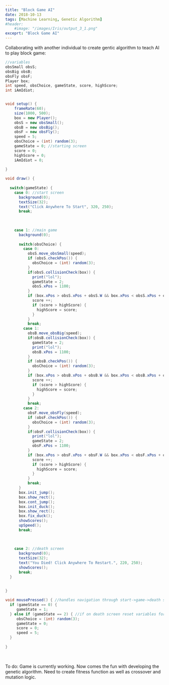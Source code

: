 ```yaml
---
title: "Block Game AI"
date: 2018-10-13
tags: [Machine Learning, Genetic Algorithm]
#header: 
    #image: "/images/Iris/output_3_1.png"
exceprt: "Block Game AI"
---
```


Collaborating with another individual to create gentic algorithm to teach AI to play block game: 


```java
//variables
obsSmall obsS;
obsBig obsB;
obsFly obsF;
Player box;
int speed, obsChoice, gameState, score, highScore;
int iAmIdiot;


void setup() {
    frameRate(60);
    size(1000, 500);
    box = new Player();
    obsS = new obsSmall();
    obsB = new obsBig();
    obsF = new obsFly();  
    speed = 5;
    obsChoice = (int) random(3);
    gameState = 0; //starting screen
    score = 0;
    highScore = 0;
    iAmIdiot = 0;
    
}

```


```java
void draw() {
  
  switch(gameState) {
    case 0: //start screen
      background(0);
      textSize(32);
      text("Click Anywhere To Start", 320, 250);
      break;
      
      
      
    case 1: //main game
      background(0);
   
      switch(obsChoice) {
        case 0:
          obsS.move_obsSmall(speed);
          if (obsS.checkPos()) {
            obsChoice = (int) random(3); 
          }
          if(obsS.collisionCheck(box)) {
            print("lol");
            gameState = 2;
            obsS.xPos = 1100;
          }
          if (box.xPos > obsS.xPos + obsS.W && box.xPos < obsS.xPos + obsS.W + (speed * 1.5)) {
            score ++;
            if (score > highScore) {
              highScore = score; 
            }
          }
          break;
        case 1:
          obsB.move_obsBig(speed);
          if(obsB.collisionCheck(box)) {
            gameState = 2;
            print("lol");
            obsB.xPos = 1100;
          }
          if (obsB.checkPos()) {
            obsChoice = (int) random(3); 
          }
          if (box.xPos > obsB.xPos + obsB.W && box.xPos < obsB.xPos + obsB.W + (speed * 1.5)) {
            score ++;
            if (score > highScore) {
              highScore = score; 
            }
          }
          break;
        case 2:
          obsF.move_obsFly(speed);
          if (obsF.checkPos()) {
            obsChoice = (int) random(3); 
          }
          if(obsF.collisionCheck(box)) {
            print("lol");
            gameState = 2;
            obsF.xPos = 1100;
          }
          if (box.xPos > obsF.xPos + obsF.W && box.xPos < obsF.xPos + obsF.W + (speed * 1.5)) {
            score ++;
            if (score > highScore) {
              highScore = score; 
            }
          }
          break;
      }
      box.init_jump();
      box.show_rect();
      box.cont_jump();
      box.init_duck();
      box.show_rect();
      box.fix_duck();
      showScores();
      upSpeed();
      break;
      
      
      
    case 2: //death screen 
      background(0);
      textSize(32);
      text("You Died! Click Anywhere To Restart.", 220, 250);
      showScores();
      break;
  }
  
  
}
```




<div>
<style scoped>
    .dataframe tbody tr th:only-of-type {
        vertical-align: middle;
    }

    .dataframe tbody tr th {
        vertical-align: top;
    }

    .dataframe thead th {
        text-align: right;
    }
</style>
</div>




```java
void mousePressed() { //handles navigation through start->game->death screen
  if (gameState == 0) {
     gameState = 1; 
  } else if (gameState == 2) { //if on death screen reset variables for new game
     obsChoice = (int) random(3);
     gameState = 0;
     score = 0;
     speed = 5;
  }
  
}


```

<img src="{{ site.url }}{{ site.baseurl }}/images/blockGame/startScreen.jpg" alt="">


<img src="{{ site.url }}{{ site.baseurl }}/images/blockGame/midGame.jpg" alt="">


<img src="{{ site.url }}{{ site.baseurl }}/images/blockGame/deathScreen.jpg" alt="">



To do: Game is currently working. Now comes the fun with developing the genetic algorithm. Need to create fitness function as well as crossover and mutation logic.
